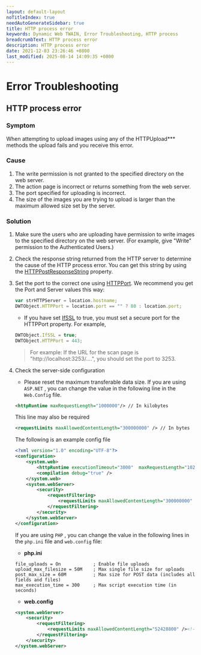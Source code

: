 ```yaml
---
layout: default-layout
noTitleIndex: true
needAutoGenerateSidebar: true
title: HTTP process error
keywords: Dynamic Web TWAIN, Error Troubleshooting, HTTP process
breadcrumbText: HTTP process error
description: HTTP process error
date: 2021-12-03 23:26:46 +0800
last_modified: 2025-08-14 14:09:35 +0800
---
```


# Error Troubleshooting

## HTTP process error

### Symptom

When attempting to upload images using any of the HTTPUpload\*\*\* methods the upload fails and you receive this error.

### Cause

1. The write permission is not granted to the specified directory on the web server.
2. The action page is incorrect or returns something from the web server.
3. The port specified for uploading is incorrect.
4. The size of the images you are trying to upload is larger than the maximum allowed size set by the server.

### Solution

1. Make sure the users who are uploading have permission to write images to the specified directory on the web server. (For example, give "Write" permission to the Authenticated Users.)
2. Check the response string returned from the HTTP server to determine the cause of the HTTP process error. You can get this string by using the [HTTPPostResponseString](/_articles/info/api/WebTwain_IO.md#httppostresponsestring) property.
3. Set the port to the correct one using [HTTPPort](/_articles/info/api/WebTwain_IO.md#httpport). We recommend you get the Port and Server values this way:

    ```javascript
    var strHTTPServer = location.hostname;
    DWTObject.HTTPPort = location.port == "" ? 80 : location.port;
    ```

    - If you have set [IfSSL](/_articles/info/api/WebTwain_IO.md#ifssl) to true, you must set a secure port for the HTTPPort property. For example,

    ```javascript
    DWTObject.IfSSL = true;
    DWTObject.HTTPPort = 443;
    ```

    > For example: If the URL for the scan page is "http://localhost:3253/....", you should set the port to 3253.

4. Check the server-side configuration

    - Please reset the maximum transferable data size. If you are using `ASP.NET` , you can change the value in the following line in the `Web.Config` file.

    ```xml
    <httpRuntime maxRequestLength="1000000"/> // In kilobytes
    ```

    This line may also be required

    ```xml
    <requestLimits maxAllowedContentLength="300000000" /> // In bytes
    ```

    The following is an example config file

    ```xml
    <?xml version="1.0" encoding="UTF-8"?>
    <configuration>
        <system.web>
            <httpRuntime executionTimeout="3000"  maxRequestLength="102400"/>
            <compilation debug="true" />
        </system.web>
        <system.webServer>
            <security>
                <requestFiltering>
                    <requestLimits maxAllowedContentLength="300000000" />
                </requestFiltering>
            </security>
        </system.webServer>
    </configuration>
    ```

    If you are using `PHP` , you can change the value in the following lines in the `php.ini` file and `web.config` file:

    - **php.ini**

    ```shell
    file_uploads = On            ; Enable file uploads
    upload_max_filesize = 50M    ; Max single file size for uploads
    post_max_size = 60M          ; Max size for POST data (includes all fields and files)
    max_execution_time = 300     ; Max script execution time (in seconds)
    ```

    - **web.config**

    ```xml
    <system.webServer>
        <security>
            <requestFiltering>
                <requestLimits maxAllowedContentLength="52428800" /><!-- 50MB -->
            </requestFiltering>
        </security>
    </system.webServer>
    ```

